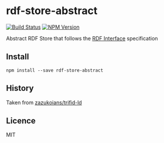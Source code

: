 # rdf-store-abstract

[![Build Status](https://travis-ci.org/rdf-ext/rdf-store-abstract.svg?branch=master)](https://travis-ci.org/rdf-ext/rdf-store-abstract)
[![NPM Version](https://img.shields.io/npm/v/rdf-store-abstract.svg?style=flat)](https://npm.im/rdf-store-abstract)

Abstract RDF Store that follows the [RDF Interface](http://bergos.github.io/rdf-ext-spec/) specification

## Install

```
npm install --save rdf-store-abstract
```

## History

Taken from [zazukoians/trifid-ld](https://github.com/zazukoians/trifid-ld)

## Licence

MIT